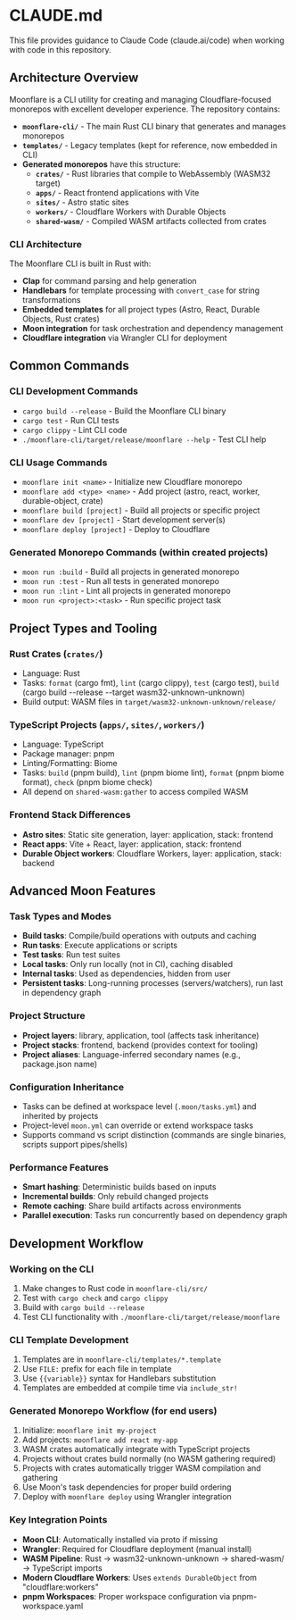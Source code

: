 # CLAUDE.md

This file provides guidance to Claude Code (claude.ai/code) when working with code in this repository.

## Architecture Overview

Moonflare is a CLI utility for creating and managing Cloudflare-focused monorepos with excellent developer experience. The repository contains:

- **`moonflare-cli/`** - The main Rust CLI binary that generates and manages monorepos
- **`templates/`** - Legacy templates (kept for reference, now embedded in CLI)
- **Generated monorepos** have this structure:
  - **`crates/`** - Rust libraries that compile to WebAssembly (WASM32 target)
  - **`apps/`** - React frontend applications with Vite
  - **`sites/`** - Astro static sites
  - **`workers/`** - Cloudflare Workers with Durable Objects
  - **`shared-wasm/`** - Compiled WASM artifacts collected from crates

### CLI Architecture

The Moonflare CLI is built in Rust with:
- **Clap** for command parsing and help generation
- **Handlebars** for template processing with `convert_case` for string transformations
- **Embedded templates** for all project types (Astro, React, Durable Objects, Rust crates)
- **Moon integration** for task orchestration and dependency management
- **Cloudflare integration** via Wrangler CLI for deployment

## Common Commands

### CLI Development Commands
- `cargo build --release` - Build the Moonflare CLI binary
- `cargo test` - Run CLI tests
- `cargo clippy` - Lint CLI code
- `./moonflare-cli/target/release/moonflare --help` - Test CLI help

### CLI Usage Commands
- `moonflare init <name>` - Initialize new Cloudflare monorepo
- `moonflare add <type> <name>` - Add project (astro, react, worker, durable-object, crate)
- `moonflare build [project]` - Build all projects or specific project
- `moonflare dev [project]` - Start development server(s)
- `moonflare deploy [project]` - Deploy to Cloudflare

### Generated Monorepo Commands (within created projects)
- `moon run :build` - Build all projects in generated monorepo
- `moon run :test` - Run all tests in generated monorepo  
- `moon run :lint` - Lint all projects in generated monorepo
- `moon run <project>:<task>` - Run specific project task

## Project Types and Tooling

### Rust Crates (`crates/`)
- Language: Rust
- Tasks: `format` (cargo fmt), `lint` (cargo clippy), `test` (cargo test), `build` (cargo build --release --target wasm32-unknown-unknown)
- Build output: WASM files in `target/wasm32-unknown-unknown/release/`

### TypeScript Projects (`apps/`, `sites/`, `workers/`)
- Language: TypeScript
- Package manager: pnpm
- Linting/Formatting: Biome
- Tasks: `build` (pnpm build), `lint` (pnpm biome lint), `format` (pnpm biome format), `check` (pnpm biome check)
- All depend on `shared-wasm:gather` to access compiled WASM

### Frontend Stack Differences
- **Astro sites**: Static site generation, layer: application, stack: frontend
- **React apps**: Vite + React, layer: application, stack: frontend  
- **Durable Object workers**: Cloudflare Workers, layer: application, stack: backend

## Advanced Moon Features

### Task Types and Modes
- **Build tasks**: Compile/build operations with outputs and caching
- **Run tasks**: Execute applications or scripts
- **Test tasks**: Run test suites
- **Local tasks**: Only run locally (not in CI), caching disabled
- **Internal tasks**: Used as dependencies, hidden from user
- **Persistent tasks**: Long-running processes (servers/watchers), run last in dependency graph

### Project Structure
- **Project layers**: library, application, tool (affects task inheritance)
- **Project stacks**: frontend, backend (provides context for tooling)
- **Project aliases**: Language-inferred secondary names (e.g., package.json name)

### Configuration Inheritance
- Tasks can be defined at workspace level (`.moon/tasks.yml`) and inherited by projects
- Project-level `moon.yml` can override or extend workspace tasks
- Supports command vs script distinction (commands are single binaries, scripts support pipes/shells)

### Performance Features
- **Smart hashing**: Deterministic builds based on inputs
- **Incremental builds**: Only rebuild changed projects
- **Remote caching**: Share build artifacts across environments
- **Parallel execution**: Tasks run concurrently based on dependency graph

## Development Workflow

### Working on the CLI
1. Make changes to Rust code in `moonflare-cli/src/`
2. Test with `cargo check` and `cargo clippy`
3. Build with `cargo build --release`
4. Test CLI functionality with `./moonflare-cli/target/release/moonflare`

### CLI Template Development
1. Templates are in `moonflare-cli/templates/*.template`
2. Use `FILE:` prefix for each file in template
3. Use `{{variable}}` syntax for Handlebars substitution
4. Templates are embedded at compile time via `include_str!`

### Generated Monorepo Workflow (for end users)
1. Initialize: `moonflare init my-project`
2. Add projects: `moonflare add react my-app` 
3. WASM crates automatically integrate with TypeScript projects
4. Projects without crates build normally (no WASM gathering required)
5. Projects with crates automatically trigger WASM compilation and gathering
6. Use Moon's task dependencies for proper build ordering
7. Deploy with `moonflare deploy` using Wrangler integration

### Key Integration Points
- **Moon CLI**: Automatically installed via proto if missing
- **Wrangler**: Required for Cloudflare deployment (manual install)
- **WASM Pipeline**: Rust → wasm32-unknown-unknown → shared-wasm/ → TypeScript imports
- **Modern Cloudflare Workers**: Uses `extends DurableObject` from "cloudflare:workers"
- **pnpm Workspaces**: Proper workspace configuration via pnpm-workspace.yaml
